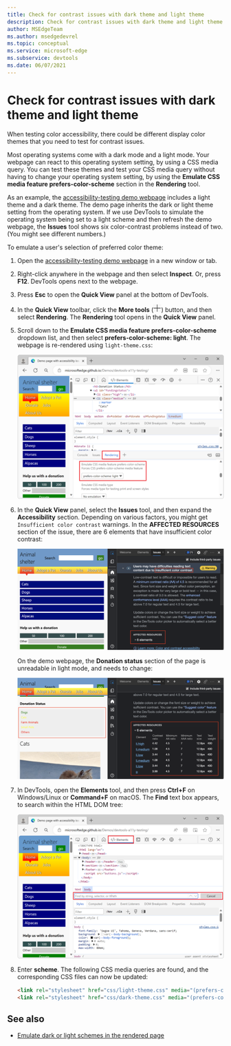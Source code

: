 ```yaml
---
title: Check for contrast issues with dark theme and light theme
description: Check for contrast issues with dark theme and light theme (for dark mode and light mode) using the \"Emulate CSS media feature prefers-color-scheme\" dropdown list in the Rendering tool.
author: MSEdgeTeam
ms.author: msedgedevrel
ms.topic: conceptual
ms.service: microsoft-edge
ms.subservice: devtools
ms.date: 06/07/2021
---
```

# Check for contrast issues with dark theme and light theme

<!-- Rendering tool: Emulate CSS media feature prefers-color-scheme -->

When testing color accessibility, there could be different display color themes that you need to test for contrast issues.

Most operating systems come with a dark mode and a light mode.  Your webpage can react to this operating system setting, by using a CSS media query.  You can test these themes and test your CSS media query without having to change your operating system setting, by using the **Emulate CSS media feature prefers-color-scheme** section in the **Rendering** tool.

As an example, the [accessibility-testing demo webpage](https://microsoftedge.github.io/Demos/devtools-a11y-testing/) includes a light theme and a dark theme.  The demo page inherits the dark or light theme setting from the operating system.  If we use DevTools to simulate the operating system being set to a light scheme and then refresh the demo webpage, the **Issues** tool shows six color-contrast problems instead of two.  (You might see different numbers.)

To emulate a user's selection of preferred color theme:

1. Open the [accessibility-testing demo webpage](https://microsoftedge.github.io/Demos/devtools-a11y-testing/) in a new window or tab.

1. Right-click anywhere in the webpage and then select **Inspect**.  Or, press **F12**.  DevTools opens next to the webpage.

1. Press **Esc** to open the **Quick View** panel at the bottom of DevTools.

1. In the **Quick View** toolbar, click the **More tools** (![The More Tools icon](./test-dark-mode-images/more-tools-icon.png)) button, and then select **Rendering**.  The **Rendering** tool opens in the **Quick View** panel.

1. Scroll down to the **Emulate CSS media feature prefers-color-scheme** dropdown list, and then select **prefers-color-scheme: light**.  The webpage is re-rendered using `light-theme.css`:

   ![Using the Rendering tool to simulate a light mode and triggering the other theme of the document](./test-dark-mode-images/a11y-testing-simulating-light-mode.png)

1. In the **Quick View** panel, select the **Issues** tool, and then expand the **Accessibility** section.  Depending on various factors, you might get `Insufficient color contrast` warnings.  In the **AFFECTED RESOURCES** section of the issue, there are 6 elements that have insufficient color contrast:

   ![New contrast issues detected because of the change to light theme](./test-dark-mode-images/a11y-testing-new-contrast-issues-in-light-mode.png)

   On the demo webpage, the **Donation status** section of the page is unreadable in light mode, and needs to change:

   ![The Donation Status section has contrast issues in light mode](./test-dark-mode-images/a11y-testing-donation-state-light-contrast.png)

1. In DevTools, open the **Elements** tool, and then press **Ctrl+F** on Windows/Linux or **Command+F** on macOS.  The **Find** text box appears, to search within the HTML DOM tree:

   ![The Find text box for the DOM tree in the Elements tool](./test-dark-mode-images/find-in-dom-tree.png)

1. Enter **scheme**.  The following CSS media queries are found, and the corresponding CSS files can now be updated:

    ```html
    <link rel="stylesheet" href="css/light-theme.css" media="(prefers-color-scheme: light), (prefers-color-scheme: no-preference)">
    <link rel="stylesheet" href="css/dark-theme.css" media="(prefers-color-scheme: dark)">
    ```


<!-- ====================================================================== -->
## See also

*  [Emulate dark or light schemes in the rendered page](preferred-color-scheme-simulation.md)
